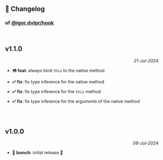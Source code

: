 ## 📒 Changelog

### of [@igor.dvlpr/hook](https://github.com/igorskyflyer/npm-hook)

<br>

## v1.1.0

<p align="right"><em>21-Jul-2024</em></p>

- **🪅 feat**: always bind `this` to the native method

- **✅ fix**: fix type inference for the native method
- **✅ fix**: fix type inference for the `this` method
- **✅ fix**: fix type inference for the arguments of the native method

<br>
<br>

## v1.0.0

<p align="right"><em>08-Jul-2024</em></p>

- **🚀 launch**: initial release 🎉
